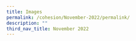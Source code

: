 ```yaml
---
title: Images
permalink: /cohesion/November-2022/permalink/
description: ""
third_nav_title: November 2022
---
```

